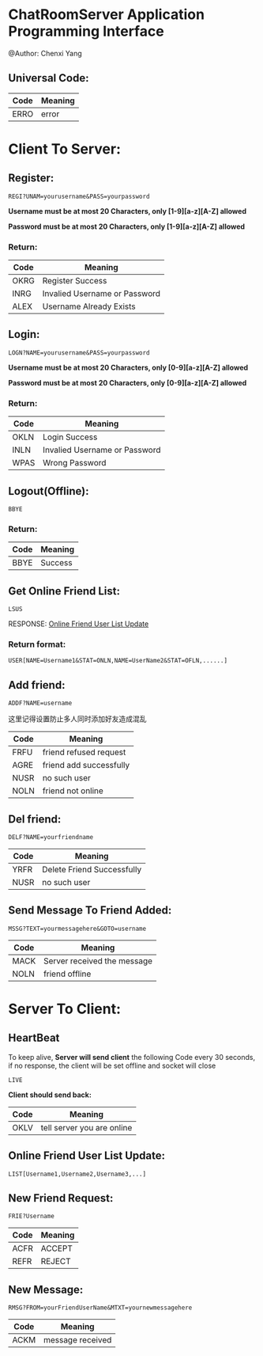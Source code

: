 # ChatRoomServer Application Programming Interface

@Author: Chenxi Yang

## Universal Code:

|Code|Meaning|
|----|-------|
|ERRO|error|


# Client To Server:

## Register:

`REGI?UNAM=yourusername&PASS=yourpassword`

**Username must be at most 20 Characters, only [1-9][a-z][A-Z] allowed**

**Password must be at most 20 Characters, only [1-9][a-z][A-Z] allowed**

### Return:

|Code|Meaning|
|----|-------|
|OKRG|Register Success|
|INRG|Invalied Username or Password|
|ALEX|Username Already Exists|

## Login:

`LOGN?NAME=yourusername&PASS=yourpassword`

**Username must be at most 20 Characters, only [0-9][a-z][A-Z] allowed**

**Password must be at most 20 Characters, only [0-9][a-z][A-Z] allowed**

### Return:

|Code|Meaning|
|----|-------|
|OKLN|Login Success|
|INLN|Invalied Username or Password|
|WPAS|Wrong Password|

## Logout(Offline):

`BBYE`

### Return:

|Code|Meaning|
|----|-------|
|BBYE|Success|

## Get Online Friend List:

`LSUS`

RESPONSE: [Online Friend User List Update](#online-friend-user-list-update)

### Return format:

`USER[NAME=Username1&STAT=ONLN,NAME=UserName2&STAT=OFLN,......]`


## Add friend:

`ADDF?NAME=username`

这里记得设置防止多人同时添加好友造成混乱

|Code|Meaning|
|----|-------|
|FRFU|friend refused request|
|AGRE|friend add successfully|
|NUSR|no such user|
|NOLN|friend not online|

## Del friend:

`DELF?NAME=yourfriendname`

|Code|Meaning|
|----|-------|
|YRFR|Delete Friend Successfully|
|NUSR|no such user|

## Send Message To Friend Added:

`MSSG?TEXT=yourmessagehere&GOTO=username `

|Code|Meaning|
|----|-------|
|MACK|Server received the message|
|NOLN|friend offline|
# Server To Client:

## HeartBeat

To keep alive, **Server will send client** the following Code every 30 seconds, if no response, the client will be set offline and socket will close

`LIVE`

**Client should send back:**

|Code|Meaning|
|----|-------|
|OKLV|tell server you are online|

## Online Friend User List Update:

`LIST[Username1,Username2,Username3,...]`

## New Friend Request:

`FRIE?Username`

|Code|Meaning|
|----|-------|
|ACFR|ACCEPT|
|REFR|REJECT|

## New Message:

`RMSG?FROM=yourFriendUserName&MTXT=yournewmessagehere`

|Code|Meaning|
|----|-------|
|ACKM|message received|
